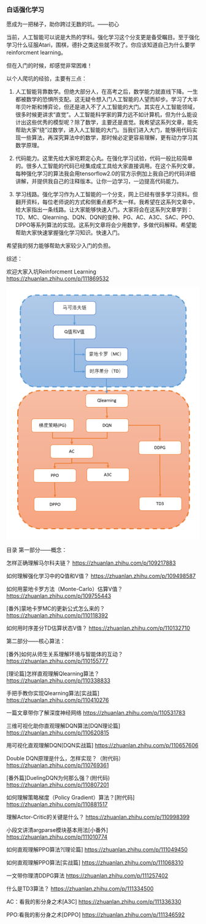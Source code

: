 ### 白话强化学习

愿成为一把梯子，助你跨过无数的坑。——初心

当前，人工智能可以说是大热的学科。强化学习这个分支更是备受瞩目。至于强化学习什么征服Atari，围棋，德扑之类这些就不吹了。你应该知道自己为什么要学reinforcment learning。

但在入门的时候，却感觉非常困难！

以个人爬坑的经验，主要有三点：

1. 人工智能背靠数学。但绝大部分人，在高考之后，数学能力就直线下降。一生都被数学的恐惧所支配。这无疑令想入门人工智能的人望而却步。学习了大半年贝叶斯和博弈论，但还是进入不了人工智能的大门。其实在人工智能领域，很多时候更讲求“直觉”。人工智能科学家的算力远不如计算机，但为什么能设计出这些优秀的模型呢？除了数学，主要还是直觉。我希望这系列文章，能先帮助大家“绕”过数学，进入人工智能的大门。当我们进入大门，能够用代码实现一些算法，再深究算法中的数学，那时候必定更容易理解，更有动力学习其数学原理。

2. 代码能力。这里先给大家吃颗定心丸。在强化学习试验，代码一般比较简单的。很多人工智能的代码已经集成成工具给大家直接调用。在这个系列文章，每种强化学习的算法我会用tensorflow2.0的官方示例加上我自己的代码详细讲解，并提供我自己的注释版本。让你一边学习，一边提高代码能力。

3. 学习线路。强化学习作为人工智能的一个分支，网上已经有很多学习资料。但翻开资料，每位老师说的方式和侧重点都不太一样。我希望在这系列文章中，给大家指出一条线路。让大家能够快速入门。大家将会在这系列文章学到：TD、MC、Qlearning、DQN、DQN的变种、PG、AC、A3C、SAC、PPO、DPPO等系列算法的实现。这系列文章将会少用数学，多做代码解释。希望能帮助大家快速掌握强化学习知识。快速入门。

希望我的努力能够帮助大家较少入门的负担。

综述：

欢迎大家入坑Reinforcment Learning
https://zhuanlan.zhihu.com/p/111869532

![学习线路.png](./assets/学习线路.png)

目录
第一部分——概念：

怎样正确理解马尔科夫链？
https://zhuanlan.zhihu.com/p/109217883

如何理解强化学习中的Q值和V值？
https://zhuanlan.zhihu.com/p/109498587

如何用蒙地卡罗方法（Monte-Carlo）估算V值？
https://zhuanlan.zhihu.com/p/109755443

[番外]蒙地卡罗MC的更新公式怎么来的？
https://zhuanlan.zhihu.com/p/110118392

如何用时序差分TD估算状态V值？
https://zhuanlan.zhihu.com/p/110132710

第二部分——核心算法：

[番外]如何从师生关系理解环境与智能体的互动？
https://zhuanlan.zhihu.com/p/110155777

[理论篇]怎样直观理解Qlearning算法？
https://zhuanlan.zhihu.com/p/110338833

手把手教你实现Qlearning算法[实战篇]
https://zhuanlan.zhihu.com/p/110410276

一篇文章带你了解深度神经网络
https://zhuanlan.zhihu.com/p/110531783

三维可视化助你直观理解DQN算法[DQN理论篇]
https://zhuanlan.zhihu.com/p/110620815

用可视化直观理解DQN[DQN实战篇]
https://zhuanlan.zhihu.com/p/110657606

Double DQN原理是什么，怎样实现？（附代码）
https://zhuanlan.zhihu.com/p/110769361

[番外篇]DuelingDQN为何那么强？(附代码)
https://zhuanlan.zhihu.com/p/110807201

如何理解策略梯度（Policy Gradient）算法？[附代码]
https://zhuanlan.zhihu.com/p/110881517

理解Actor-Critic的关键是什么？
https://zhuanlan.zhihu.com/p/110998399

小段文讲清argparse模块基本用法[小番外]
https://zhuanlan.zhihu.com/p/111010774

如何直观理解PPO算法?[理论篇]
https://zhuanlan.zhihu.com/p/111049450

如何直观理解PPO算法[实战篇]
https://zhuanlan.zhihu.com/p/111068310

一文带你理清DDPG算法
https://zhuanlan.zhihu.com/p/111257402

什么是TD3算法？
https://zhuanlan.zhihu.com/p/111334500

AC：看我的影分身之术[A3C]
https://zhuanlan.zhihu.com/p/111336330

PPO:看我的影分身之术[DPPO]
https://zhuanlan.zhihu.com/p/111346592


















